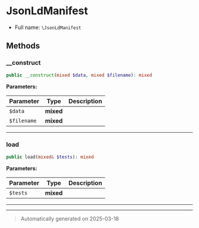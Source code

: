 
# JsonLdManifest





* Full name: `\JsonLdManifest`




## Methods


### __construct



```php
public __construct(mixed $data, mixed $filename): mixed
```








**Parameters:**

| Parameter | Type | Description |
|-----------|------|-------------|
| `$data` | **mixed** |  |
| `$filename` | **mixed** |  |





***

### load



```php
public load(mixed& $tests): mixed
```








**Parameters:**

| Parameter | Type | Description |
|-----------|------|-------------|
| `$tests` | **mixed** |  |





***


***
> Automatically generated on 2025-03-18
